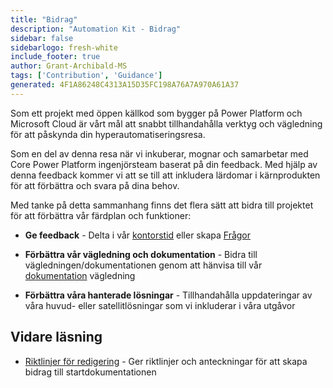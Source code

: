 ```yaml
---
title: "Bidrag"
description: "Automation Kit - Bidrag"
sidebar: false
sidebarlogo: fresh-white
include_footer: true
author: Grant-Archibald-MS
tags: ['Contribution', 'Guidance']
generated: 4F1A86248C4313A15D35FC198A76A7A970A61A37
---
```


Som ett projekt med öppen källkod som bygger på Power Platform och Microsoft Cloud är vårt mål att snabbt tillhandahålla verktyg och vägledning för att påskynda din hyperautomatiseringsresa.

Som en del av denna resa när vi inkuberar, mognar och samarbetar med Core Power Platform ingenjörsteam baserat på din feedback. Med hjälp av denna feedback kommer vi att se till att inkludera lärdomar i kärnprodukten för att förbättra och svara på dina behov.

Med tanke på detta sammanhang finns det flera sätt att bidra till projektet för att förbättra vår färdplan och funktioner:

- **Ge feedback** - Delta i vår [kontorstid](/sv/office-hours) eller skapa [Frågor](/sv/contribution/feedback)

- **Förbättra vår vägledning och dokumentation** - Bidra till vägledningen/dokumentationen genom att hänvisa till vår [dokumentation](/sv/contribution/documentation) vägledning

- **Förbättra våra hanterade lösningar** - Tillhandahålla uppdateringar av våra huvud- eller satellitlösningar som vi inkluderar i våra utgåvor

## Vidare läsning

- [Riktlinjer för redigering](/sv/contribution/authoring) - Ger riktlinjer och anteckningar för att skapa bidrag till startdokumentationen
